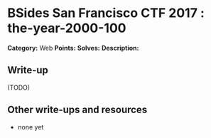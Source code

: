 # BSides San Francisco CTF 2017 : the-year-2000-100

**Category:** Web
**Points:** 
**Solves:** 
**Description:**



## Write-up

(TODO)

## Other write-ups and resources

* none yet
